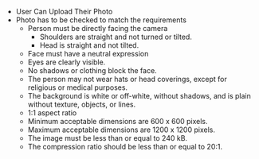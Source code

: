 - User Can Upload Their Photo
- Photo has to be checked to match the requirements
    -  Person must be directly facing the camera
       -  Shoulders are straight and not turned or tilted.
       -  Head is straight and not tilted.
    -  Face must have a neutral expression
    -  Eyes are clearly visible.
    -  No shadows or clothing block the face.
    -  The person may not wear hats or head coverings, except for religious or medical purposes.
    -  The background is white or off-white, without shadows, and is plain without texture, objects, or lines.
    -  1:1 aspect ratio
    -  Minimum acceptable dimensions are 600 x 600 pixels.
    -  Maximum acceptable dimensions are 1200 x 1200 pixels.
    -  The image must be less than or equal to 240 kB.
    -  The compression ratio should be less than or equal to 20:1.